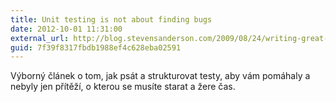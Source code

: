 ```yaml
---
title: Unit testing is not about finding bugs
date: 2012-10-01 11:31:00
external_url: http://blog.stevensanderson.com/2009/08/24/writing-great-unit-tests-best-and-worst-practises/
guid: 7f39f8317fbdb1988ef4c628eba02591
---
```


Výborný článek o tom, jak psát a strukturovat testy, aby vám pomáhaly a nebyly jen přítěží, o kterou se musíte starat a žere čas.
